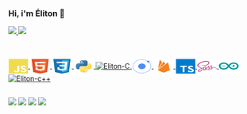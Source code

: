 ### Hi, i'm Éliton 👋

 <div>
  <a href="https://github.com/elitonnmelo">
  <img height="145em" src="https://github-readme-stats.vercel.app/api?username=elitonnmelo&show_icons=true&theme=tokyonight&include_all_commits=true&count_private=true"/>
  <img height="145em" src="https://github-readme-stats.vercel.app/api/top-langs/?username=elitonnmelo&layout=compact&langs_count=18&theme=tokyonight"/>
</div>

##

<div style="display: inline_block"><br>
  <img align="center" alt="Eliton-Js" height="30" width="40" src="https://raw.githubusercontent.com/devicons/devicon/master/icons/javascript/javascript-plain.svg">
  <img align="center" alt="Eliton-HTML" height="30" width="40" src="https://raw.githubusercontent.com/devicons/devicon/master/icons/html5/html5-original.svg">
  <img align="center" alt="Eliton-CSS" height="30" width="40" src="https://raw.githubusercontent.com/devicons/devicon/master/icons/css3/css3-original.svg">
  <img align="center" alt="Eliton-Python" height="30" width="40" src="https://raw.githubusercontent.com/devicons/devicon/master/icons/python/python-original.svg">
  <img align="center" alt="Eliton-C" height="30" width="40" src="https://cdn.jsdelivr.net/gh/devicons/devicon/icons/c/c-original.svg">
  <img align="center" alt="Eliton-Ionic" height="30" width="40" src="https://github.com/devicons/devicon/blob/master/icons/ionic/ionic-original.svg">
  <img align="center" alt="Eliton-Firebase" height="30" width="40" src="https://github.com/devicons/devicon/blob/master/icons/firebase/firebase-plain.svg">
  <img align="center" alt="Eliton-TypeScript" height="30" width="40" src="https://github.com/devicons/devicon/blob/master/icons/typescript/typescript-plain.svg">
  <img align="center" alt="Eliton-Sass" height="30" width="40" src="https://github.com/devicons/devicon/blob/master/icons/sass/sass-original.svg">
  <img align="center" alt="Eliton-Arduino" height="30" width="40" src="https://github.com/devicons/devicon/blob/master/icons/arduino/arduino-original.svg">
  <img align="center" alt="Eliton-c++" height="30" width="40" src="https://camo.githubusercontent.com/91be18bebd8afe5f89a4fb59eeb04ab47b5729a29c868185ee5221407a741c87/68747470733a2f2f63646e2e6a7364656c6976722e6e65742f67682f64657669636f6e732f64657669636f6e2f69636f6e732f63706c7573706c75732f63706c7573706c75732d6f726967696e616c2e737667">
 

</div>

##


<div> 
  <a href="https://www.instagram.com/elitonnmelo/" target="_blank"><img src="https://img.shields.io/badge/-Instagram-%23E4405F?style=for-the-badge&logo=instagram&logoColor=white" target="_blank"></a>
 <a href="https://discord.gg/wtyna5XU" target="_blank"><img src="https://img.shields.io/badge/Discord-7289DA?style=for-the-badge&logo=discord&logoColor=white" target="_blank"></a> 
  <a href = "mailto:elitonp.melo@gmail.com" target="_blank"><img src="https://img.shields.io/badge/-Gmail-%23333?style=for-the-badge&logo=gmail&logoColor=white" target="_blank"></a>
  <a href="https://www.linkedin.com/in/éliton-melo-b8593a213/" target="_blank"><img src="https://img.shields.io/badge/-LinkedIn-%230077B5?style=for-the-badge&logo=linkedin&logoColor=white" target="_blank"></a>


